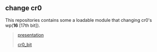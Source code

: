 ## change cr0
This repositories contains some a loadable module that changing cr0's wp(**16** [17th bit]).
> <a href="https://medium.com/@hadfiabdelmoumene/change-value-of-wp-bit-in-cr0-when-cr0-is-panned-45a12c7e8411" target="_blank">presentation</a>
>
> <a href="https://wiki.osdev.org/CPU_Registers_x86-64" target="_blank">cr0_bit</a>
